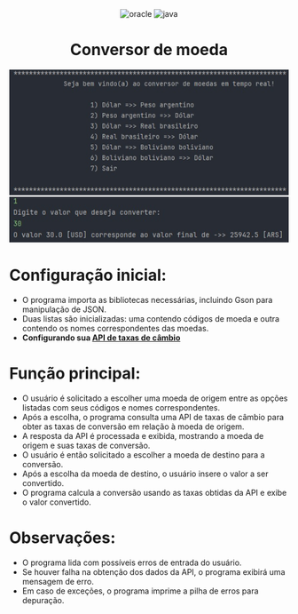 <div align="center">

  <div>
    <img src="https://img.shields.io/badge/Oracle-F80000?style=for-the-badge&logo=oracle&logoColor=black" alt="oracle" />
    <img src="https://img.shields.io/badge/java-%23ED8B00.svg?style=for-the-badge&logo=openjdk&logoColor=white" alt="java" />
   
  </div>
  
  <h1 align="center">Conversor de moeda</h3>

  ![Imagem da Home page](menuConversor.jpg)
  ![Imagem da Home page](resultadoConversor.jpg)

  
  </div>

# Configuração inicial:
- O programa importa as bibliotecas necessárias, incluindo Gson para manipulação de JSON.
- Duas listas são inicializadas: uma contendo códigos de moeda e outra contendo os nomes correspondentes das moedas.
- **Configurando sua [API de taxas de câmbio](https://www.exchangerate-api.com)**


# Função principal:
- O usuário é solicitado a escolher uma moeda de origem entre as opções listadas com seus códigos e nomes correspondentes.
- Após a escolha, o programa consulta uma API de taxas de câmbio para obter as taxas de conversão em relação à moeda de origem.
- A resposta da API é processada e exibida, mostrando a moeda de origem e suas taxas de conversão.
- O usuário é então solicitado a escolher a moeda de destino para a conversão.
- Após a escolha da moeda de destino, o usuário insere o valor a ser convertido.
- O programa calcula a conversão usando as taxas obtidas da API e exibe o valor convertido.

# Observações:
- O programa lida com possíveis erros de entrada do usuário.
- Se houver falha na obtenção dos dados da API, o programa exibirá uma mensagem de erro.
- Em caso de exceções, o programa imprime a pilha de erros para depuração.
